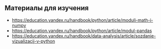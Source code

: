 ## Материалы для изучения
- https://education.yandex.ru/handbook/python/article/moduli-math-i-numpy
- https://education.yandex.ru/handbook/python/article/modul-pandas
- https://education.yandex.ru/handbook/data-analysis/article/sozdanie-vizualizacij-v-python